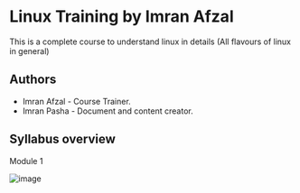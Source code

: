 # Linux Training by Imran Afzal

This is a complete course to understand linux in details (All flavours of linux in general)




## Authors

- Imran Afzal - Course Trainer.
- Imran Pasha - Document and content creator.

## Syllabus overview

Module 1






![image](https://user-images.githubusercontent.com/80830406/204153809-d48456cb-1762-402b-9a08-2ed3734ebd9a.png)
